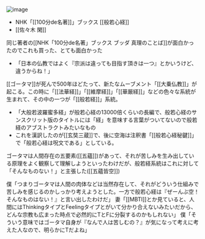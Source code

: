 
![image](https://gyazo.com/d0efb58328b6182af4af0819b3dd991b/thumb/1000)
- NHK「[[100分de名著]]」ブックス [[般若心経]]
- [[佐々木 閑]]

同じ著者の[[NHK「100分de名著」ブックス ブッダ 真理のことば]]が面白かったのでこれも買った、とても面白かった
- 「日本の仏教ではよく『宗派は違っても目指す頂きは一つ』とかいうけど、違うからね！」

[[ゴータマ]]が死んで500年ほどたって、新たなムーブメント「[[大乗仏教]]」が起こる。この時に「[[法華経]]」「[[維摩経]]」「[[華厳経]]」などの色々な系統が生まれて、その中の一つが「[[般若経]]」系統。
- 「大般若波羅蜜多経」が般若心経の13000倍くらいの長編で、般若心経のサンスクリット版のタイトルには「経」を意味する言葉がついてないので般若経のアブストラクトみたいなもの
- これを漢訳したのが[[玄奘三蔵]]で、後に空海は注釈書「[[般若心経秘鍵]]」で「般若心経は呪文である」としている。

ゴータマは人間存在の五要素([[五蘊]])があって、それが苦しみを生み出している原理をよく観察して理解しようといったわけだが、般若経系統はこれに対して「そんなものない！」と主張した([[五蘊皆空]])

僕「つまりゴータマは人間の肉体などは当然存在して、それがどういう仕組みで苦しみを感じるのかしっかり考えようとした。一方で般若心経は『ぜーんぶ空！そんなものはない！』と言い出したわけだ」
妻「[[MBTI]]とか見ていると、人間にはThinkingタイプとFeelingタイプとがいて分かり合えないみたいだから、どんな宗教も広まった時点で必然的にTとFに分裂するのかもしれない」
僕「そういう意味ではゴータマ自身が『なんで人は苦しむの？』が気になって考えに考えた人なので、明らかにTだよね」
